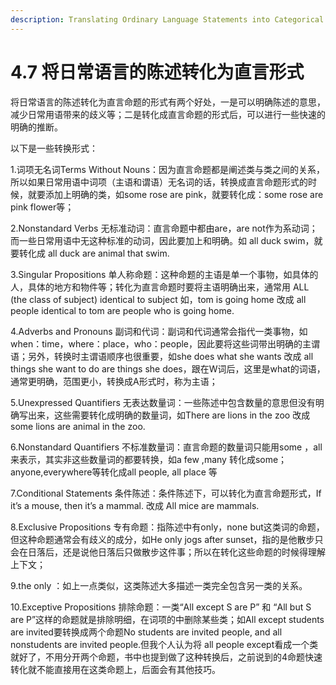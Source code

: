 ```yaml
---
description: Translating Ordinary Language Statements into Categorical Form
---
```


# 4.7 将日常语言的陈述转化为直言形式

将日常语言的陈述转化为直言命题的形式有两个好处，一是可以明确陈述的意思，减少日常用语带来的歧义等；二是转化成直言命题的形式后，可以进行一些快速的明确的推断。

以下是一些转换形式：

1.词项无名词Terms Without Nouns：因为直言命题都是阐述类与类之间的关系，所以如果日常用语中词项（主语和谓语）无名词的话，转换成直言命题形式的时候，就要添加上明确的类，如some rose are pink，就要转化成：some rose are pink flower等；

2.Nonstandard Verbs 无标准动词：直言命题中都由are，are not作为系动词；而一些日常用语中无这种标准的动词，因此要加上和明确。如 all duck swim，就要转化成 all duck are animal that swim.

3.Singular Propositions 单人称命题：这种命题的主语是单一个事物，如具体的人，具体的地方和物件等；转化为直言命题时要将主语明确出来，通常用 ALL (the class of subject) identical to subject 如，tom is going home 改成 all people identical to tom are people who is going home.

4.Adverbs and Pronouns 副词和代词：副词和代词通常会指代一类事物，如 when：time，where：place，who：people，因此要将这些词带出明确的主谓语；另外，转换时主谓语顺序也很重要，如she does what she wants 改成 all things she want to do are things she does，跟在W词后，这里是what的词语，通常更明确，范围更小，转换成A形式时，称为主语；

5.Unexpressed Quantifiers 无表达数量词：一些陈述中包含数量的意思但没有明确写出来，这些需要转化成明确的数量词，如There are lions in the zoo 改成 some lions are animal in the zoo.

6.Nonstandard Quantifiers 不标准数量词：直言命题的数量词只能用some ，all 来表示，其实非这些数量词的都要转换，如a few ,many 转化成some；anyone,everywhere等转化成all people, all place 等

7.Conditional Statements 条件陈述：条件陈述下，可以转化为直言命题形式，If it’s a mouse, then it’s a mammal. 改成 All mice are mammals.

8.Exclusive Propositions 专有命题：指陈述中有only，none but这类词的命题，但这种命题通常会有歧义的成分，如He only jogs after sunset，指的是他散步只会在日落后，还是说他日落后只做散步这件事；所以在转化这些命题的时候得理解上下文；

9.the only ：如上一点类似，这类陈述大多描述一类完全包含另一类的关系。

10.Exceptive Propositions 排除命题：一类“All except S are P” 和 “All but S are P”这样的命题就是排除明细，在词项的中删除某些类；如All except students are invited要转换成两个命题No students are invited people, and all nonstudents are invited people.但我个人认为将 all people except看成一个类就好了，不用分开两个命题，书中也提到做了这种转换后，之前说到的4命题快速转化就不能直接用在这类命题上，后面会有其他技巧。

